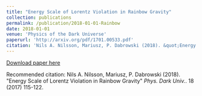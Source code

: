 ```yaml
---
title: "Energy Scale of Lorentz Violation in Rainbow Gravity"
collection: publications
permalink: /publication/2018-01-01-Rainbow
date: 2018-01-01
venue: 'Physics of the Dark Universe'
paperurl: 'http://arxiv.org/pdf/1701.00533.pdf'
citation: 'Nils A. Nilsson, Mariusz, P. Dabrowski (2018). &quot;Energy Scale of Lorentz Violation in Rainbow Gravity&quot; <i>Phys. Dark Univ.</i>. 18 (2017) 115-122.'
---
```


<a href='http://arxiv.org/pdf/1701.00533.pdf'>Download paper here</a>

Recommended citation: Nils A. Nilsson, Mariusz, P. Dabrowski (2018). "Energy Scale of Lorentz Violation in Rainbow Gravity" <i>Phys. Dark Univ.</i>. 18 (2017) 115-122.